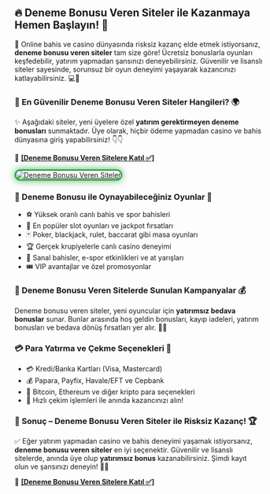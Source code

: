 <h2>🔥 Deneme Bonusu Veren Siteler ile Kazanmaya Hemen Başlayın! 🎰</h2>
<p>🎰 Online bahis ve casino dünyasında risksiz kazanç elde etmek istiyorsanız, <strong>deneme bonusu veren siteler</strong> tam size göre! Ücretsiz bonuslarla oyunları keşfedebilir, yatırım yapmadan şansınızı deneyebilirsiniz. Güvenilir ve lisanslı siteler sayesinde, sorunsuz bir oyun deneyimi yaşayarak kazancınızı katlayabilirsiniz. 💻🚀</p>

<h3>🔗 En Güvenilir Deneme Bonusu Veren Siteler Hangileri? 🌍</h3>
<p>✨ Aşağıdaki siteler, yeni üyelere özel <strong>yatırım gerektirmeyen deneme bonusları</strong> sunmaktadır. Üye olarak, hiçbir ödeme yapmadan casino ve bahis dünyasına giriş yapabilirsiniz! 👇👇</p>
<p>🔗 <a href="http://www.redly.vip/3A5tsFl" target="_blank"><strong>[Deneme Bonusu Veren Sitelere Katıl ✅]</strong></a></p>

<a href="http://www.redly.vip/3A5tsFl" title="Deneme Bonusu Veren Siteler"> 
<img src="https://i.ibb.co/BtMhhf6/g-venligiris.jpg" alt="Deneme Bonusu Veren Siteler" style="max-width: 100%; border: 3px solid #28a745; border-radius: 15px; box-shadow: 0px 0px 15px rgba(40, 167, 69, 0.8);"> 
</a>

<h3>🎲 Deneme Bonusu ile Oynayabileceğiniz Oyunlar 🎯</h3>
<ul>
<li>⚽ Yüksek oranlı canlı bahis ve spor bahisleri</li>
<li>🎰 En popüler slot oyunları ve jackpot fırsatları</li>
<li>🃏 Poker, blackjack, rulet, baccarat gibi masa oyunları</li>
<li>🏆 Gerçek krupiyelerle canlı casino deneyimi</li>
<li>🐎 Sanal bahisler, e-spor etkinlikleri ve at yarışları</li>
<li>🎟️ VIP avantajlar ve özel promosyonlar</li>
</ul>

<h3>🎁 Deneme Bonusu Veren Sitelerde Sunulan Kampanyalar 💰</h3>
<p>Deneme bonusu veren siteler, yeni oyuncular için <strong>yatırımsız bedava bonuslar</strong> sunar. Bunlar arasında hoş geldin bonusları, kayıp iadeleri, yatırım bonusları ve bedava dönüş fırsatları yer alır. 🚀🎉</p>

<h3>💳 Para Yatırma ve Çekme Seçenekleri 💸</h3>
<ul>
<li>💳 Kredi/Banka Kartları (Visa, Mastercard)</li>
<li>💰 Papara, Payfix, Havale/EFT ve Cepbank</li>
<li>📲 Bitcoin, Ethereum ve diğer kripto para seçenekleri</li>
<li>🔄 Hızlı çekim işlemleri ile anında kazancınızı alın!</li>
</ul>

<h3>🎯 Sonuç – Deneme Bonusu Veren Siteler ile Risksiz Kazanç! 🏆</h3>
<p>✅ Eğer yatırım yapmadan casino ve bahis deneyimi yaşamak istiyorsanız, <strong>deneme bonusu veren siteler</strong> en iyi seçenektir. Güvenilir ve lisanslı sitelerde, anında üye olup <strong>yatırımsız bonus</strong> kazanabilirsiniz. Şimdi kayıt olun ve şansınızı deneyin! 🎉🔥</p>

<p>🔗 <a href="http://www.redly.vip/3A5tsFl" target="_blank"><strong>[Deneme Bonusu Veren Sitelere Katıl ✅]</strong></a></p>
